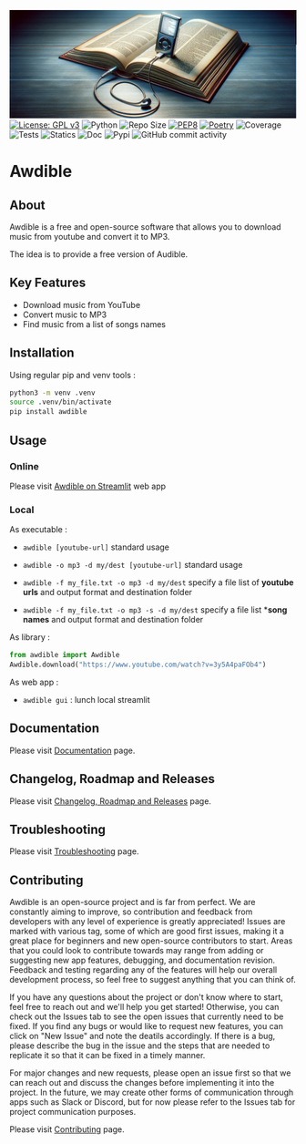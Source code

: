 ![image](./docs/assets/img/image.png)
[![License: GPL v3](https://img.shields.io/badge/License-GPLv3-blue.svg)](https://www.gnu.org/licenses/gpl-3.0)
![Python](https://img.shields.io/badge/python-3.10.x-green.svg)
![Repo Size](https://img.shields.io/github/repo-size/AlexandreGazagnes/awdible)
[![PEP8](https://img.shields.io/badge/code%20style-pep8-orange.svg)](https://www.python.org/dev/peps/pep-0008/)
[![Poetry](https://img.shields.io/endpoint?url=https://python-poetry.org/badge/v0.json)](https://python-poetry.org/)
![Coverage](https://github.com/AlexandreGazagnes/awdible/blob/main/docs/assets/img/cov.svg?raw=true)
![Tests](https://github.com/AlexandreGazagnes/awdible/actions/workflows/tests.yaml/badge.svg)
![Statics](https://github.com/AlexandreGazagnes/awdible/actions/workflows/statics.yaml/badge.svg)
![Doc](https://github.com/AlexandreGazagnes/awdible/actions/workflows/docs.yaml/badge.svg)
![Pypi](https://github.com/AlexandreGazagnes/awdible/actions/workflows/publish.yaml/badge.svg)
![GitHub commit activity](https://img.shields.io/github/commit-activity/m/AlexandreGazagnes/awdible)

# Awdible

## About
Awdible is a free and open-source software that allows you to download music from youtube and convert it to MP3.

The idea is to provide a free version of Audible.

## Key Features

* Download music from YouTube
* Convert music to MP3
* Find music from a list of songs names

## Installation

Using regular pip and venv tools :

```bash
python3 -m venv .venv
source .venv/bin/activate
pip install awdible
```

## Usage

### Online

Please visit [Awdible on Streamlit]("https://awdible.streamlit.app/") web app


### Local


As executable :

* ```awdible [youtube-url]``` standard usage

* ```awdible -o mp3 -d my/dest [youtube-url]``` standard usage

* ```awdible -f my_file.txt -o mp3 -d my/dest``` specify a file list of **youtube urls** and output format and destination folder

* ```awdible -f my_file.txt -o mp3 -s -d my/dest``` specify a file list ***song names** and output format and destination folder



As library :

```python
from awdible import Awdible
Awdible.download("https://www.youtube.com/watch?v=3y5A4paFOb4")
```

As web app :

* ```awdible gui``` : lunch local streamlit



## Documentation

Please visit [Documentation](https://alexandregazagnes.github.io/awdible/) page.


## Changelog, Roadmap and Releases

Please visit [Changelog, Roadmap and Releases](https://alexandregazagnes.github.io/awdible/CHANGELOG/) page.

## Troubleshooting

Please visit [Troubleshooting](https://alexandregazagnes.github.io/awdible/TROUBLESHOOTING/) page.


## Contributing

Awdible is an open-source project and is far from perfect. We are constantly aiming to improve, so contribution and feedback from developers with any level of experience is greatly appreciated! Issues are marked with various tag, some of which are good first issues, making it a great place for beginners and new open-source contributors to start. Areas that you could look to contribute towards may range from adding or suggesting new app features, debugging, and documentation revision. Feedback and testing regarding any of the features will help our overall development process, so feel free to suggest anything that you can think of.

If you have any questions about the project or don't know where to start, feel free to reach out and we'll help you get started! Otherwise, you can check out the Issues tab to see the open issues that currently need to be fixed. If you find any bugs or would like to request new features, you can click on "New Issue" and note the deatils accordingly. If there is a bug, please describe the bug in the issue and the steps that are needed to replicate it so that it can be fixed in a timely manner.

For major changes and new requests, please open an issue first so that we can reach out and discuss the changes before implementing it into the project. In the future, we may create other forms of communication through apps such as Slack or Discord, but for now please refer to the Issues tab for project communication purposes. 

Please visit [Contributing](https://alexandregazagnes.github.io/awdible/CONTRIBUTING/) page.
